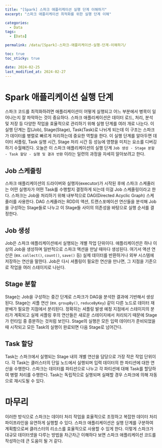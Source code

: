 ```yaml
---
title: "[Spark] 스파크 애플리케이션 실행 단계 이해하기"
excerpt: "스파크 애플리케이션 최적화를 위한 실행 단계 이해"

categories:
  - Data
tags:
  - [Data]

permalink: /data/[Spark]-스파크-애플리케이션-실행-단계-이해하기/

toc: true
toc_sticky: true

date: 2024-02-25
last_modified_at: 2024-02-27
---
```


# Spark 애플리케이션 실행 단계
스파크 코드를 최적화하려면 애플리케이션이 어떻게 실행되고 어느 부분에서 병목이 일어나는지 잘 파악하는 것이 중요하다. 
스파크 애플리케이션은 데이터 로드, 처리, 분석 및 저장 등 다양한 작업을 효율적으로 관리하기 위해 실행 단계를 여러 개로 나눈다. 
이 실행 단계는 잡(Job), Stage(Stage), Task(Task)로 나뉘게 되는데 이 구조는 스파크가 데이터를 병렬로 빠르게 처리하는데 중요한 역할을 한다. 
이 실행 단계를 알아두면 데이터 셔플링, Task 실행 시간, Stage 처리 시간 등 성능에 영향을 미치는 요소를 디버깅 하기 수월해진다. 
오늘은 이 스파크 애플리케이션의 실행 단계 `Job 생성 - Stage 분할 - Task 할당 - 실행 및 결과 반환` 이라는 일련의 과정을 자세히 알아보려고 한다. 

## Job 스케줄링
스파크 애플리케이션의 드라이버와 실행자(executor)가 시작된 후에 스파크 스케줄러는 어떤 실행자가 어떤 Task를 수행할지 결정하게 되는데 이걸 Job 스케줄링이라고 한다. 
스파크는 Job을 처리하기 위해 내부적으로 DAG(Directed Acyclic Graph) 스케줄러를 사용한다. 
DAG 스케줄러는 RDD의 액션, 트랜스포메이션 연산들을 분석해 Job을 구성하는 Stage들로 나누고 이 Stage들 사이의 의존성을 바탕으로 실행 순서를 결정한다. 

## Job 생성
Job은 스파크 애플리케이션에서 실행되는 개별 작업 단위이다. 
애플리케이션은 하나 이상의 Job을 생성하며 일반적으로 스파크 액션을 만날 때마다 생성된다. 
여기서 액션 연산은 (ex. `collect()`, `count()`, `save()` 등) 실제 데이터를 반환하거나 외부 시스템에 저장하는 연산을 말한다. 
Job은 다시 셔플링이 필요한 연산을 만나면, 그 지점을 기준으로 작업을 여러 스테이지로 나뉜다.

## Stage 분할
Stage는 Job을 구성하는 중간 단계로 스파크가 DAG을 분석한 결과에 기반해서 생성된다. 
Stage는 셔플 연산 (ex. `groupBy()`, `reduceByKey`) 같이 다른 노드로 데이터 재분배가 필요한 지점에서 분리된다. 
정확히는 셔플링 발생 예정 지점에서 스테이지의 분리가 계획되고 실제 셔플링 후의 연산들은 새로운 스테이지에서 처리되기 때문에 Stage가 런타임 중 증분하는 것처럼 보인다. 
Stage의 실행은 모든 입력 데이터가 준비되었을 때 시작되고 모든 Task의 실행이 완료되면 다음 Stage로 넘어간다.

## Task 할당
Task는 스파크에서 실행되는 Stage 내의 개별 연산을 담당으로 가장 작은 작업 단위이다. 
각 Task는 클러스터의 단일 노드에서 실행되며 입력 데이터의 한 파티션에 대한 연산을 수행한다. 
스파크는 데이터를 파티션으로 나누고 각 파티션에 대해 Task를 할당하여 병렬 처리를 수행한다. 
Task는 독립적으로 실행되며 실패할 경우 스파크에 의해 자동으로 재시도될 수 있다. 

# 마무리
이러한 방식으로 스파크는 데이터 처리 작업을 효율적으로 조정하고 복잡한 데이터 처리 파이프라인을 유연하게 실행할 수 있다. 
스파크 애플리케이션은 실행 단계를 구분하여 계획함으로써 클러스터의 리소스를 효율적으로 사용할 수 있게 한다. 
이렇게 스파크가 대규모 데이터셋을 다루는 방법을 차근차근 이해하다 보면 스파크 애플리케이션 코드를 작성하는데 큰 도움이 될 거 같다. 
